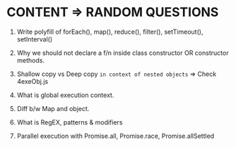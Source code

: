 # CONTENT => RANDOM QUESTIONS

1. Write polyfill of forEach(), map(), reduce(), filter(), setTimeout(), setInterval()

2. Why we should not declare a f/n inside class constructor OR constructor methods.

3. Shallow copy vs Deep copy ```in context of nested objects``` => Check 4exeObj.js 

4. What is global execution context.

5. Diff b/w Map and object.

6. What is RegEX, patterns & modifiers

7. Parallel execution with Promise.all, Promise.race, Promise.allSettled
